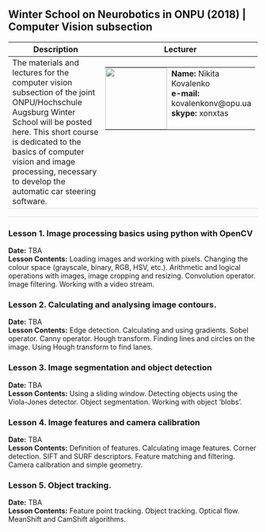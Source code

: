 ## Winter School on Neurobotics in ONPU (2018) | Computer Vision subsection
<table>
  <thead>
    <tr>
      <th>Description</th>
      <th>Lecturer</th>
    </tr>
  </thead>
  <tbody>
    <tr>
      <td style="vertical-align:top" width="60%">The materials and lectures for the computer vision subsection of the joint ONPU/Hochschule Augsburg Winter School will be posted here. This short course is dedicated to the basics of computer vision and image processing, necessary to develop the automatic car steering software.</td>
      <td style="vertical-align:top; padding:5px">       
        <table style="border:none; cellspacing=0; cellpadding=0; border-collapse: collapse;">
          <tr style="border:none; vertical-align:top;">
            <td style="border:none; padding:0">
            <img src="https://dl.dropboxusercontent.com/s/w45zcpfr75mhjaa/2017-09-08_14.17.48_small.jpg" height="125px">
            </td>
            <td style="vertical-align:top; border: none">
              <strong>Name:</strong> Nikita Kovalenko<br />
              <strong>e-mail:</strong> kovalenkonv@opu.ua<br />
              <strong>skype:</strong> xonxtas
            </td>
          </tr>
        </table>
      </td>
    </tr>
  </tbody>
</table>

<hr style="border-top: 1px solid #e1e4e8; height:0">

<span style="display:none">hello world</span>
### Lesson 1. Image processing basics using python with OpenCV
**Date:** TBA<br />
**Lesson Contents:**
Loading images and working with pixels. Changing the colour space (grayscale, binary, RGB, HSV, etc.). Arithmetic and logical operations with images, image cropping and resizing. Convolution operator. Image filtering. Working with a video stream.
### Lesson 2. Calculating and analysing image contours.
**Date:** TBA<br />
**Lesson Contents:**
Edge detection. Calculating and using gradients. Sobel operator. Canny operator. Hough transform. Finding lines and circles on the image. Using Hough transform to find lanes.
### Lesson 3. Image segmentation and object detection
**Date:** TBA<br />
**Lesson Contents:**
Using a sliding window. Detecting objects using the Viola-Jones detector. Object segmentation. Working with object ‘blobs’.
### Lesson 4. Image features and camera calibration
**Date:** TBA<br />
**Lesson Contents:**
Definition of features. Calculating image features. Corner detection. SIFT and SURF descriptors. Feature matching and filtering. Camera calibration and simple geometry.
### Lesson 5. Object tracking.
**Date:** TBA<br />
**Lesson Contents:**
Feature point tracking. Object tracking. Optical flow. MeanShift and CamShift algorithms.

<style>
  .markdown-body table {
    margin-bottom: 0;
  }
  .markdown-body th, td {
    border-bottom: 1px solid #ddd;
  }
</style>
